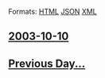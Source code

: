 
Formats: [HTML](2003/10/10/index.html)  [JSON](2003/10/10/index.json)  [XML](2003/10/10/index.xml)  

## [2003-10-10](/news/2003/10/10/index.md)

## [Previous Day...](/news/2003/10/9/index.md)

